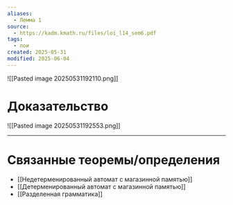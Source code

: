```yaml
---
aliases:
  - Лемма 1
source:
  - https://kadm.kmath.ru/files/loi_l14_sem6.pdf
tags:
  - лои
created: 2025-05-31
modified: 2025-06-04
---
```

![[Pasted image 20250531192110.png]]
# Доказательство
![[Pasted image 20250531192553.png]]

---
# Связанные теоремы/определения
- [[Недетерменированный автомат с магазинной памятью]]
- [[Детерменированный автомат с магазинной памятью]]
- [[Разделенная грамматика]]
